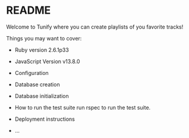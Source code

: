 # README

Welcome to Tunify where you can create playlists of you favorite tracks! 

Things you may want to cover:

* Ruby version
    2.6.1p33


* JavaScript Version
    v13.8.0

* Configuration

* Database creation

* Database initialization

* How to run the test suite 
    run rspec to run the test suite. 

* Deployment instructions

* ...
